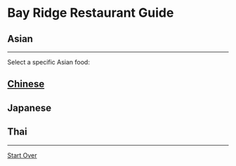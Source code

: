 # Bay Ridge Restaurant Guide
## Asian
---
Select a specific Asian food:
## [Chinese](chinese.md)
## Japanese
## Thai
---
[Start Over](../home.md)
